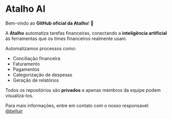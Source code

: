 # Atalho AI

Bem-vindo ao **GitHub oficial da Atalho**! 🚀

A **Atalho** automatiza tarefas financeiras, conectando a **inteligência artificial** às ferramentas que os times financeiros realmente usam.  

Automatizamos processos como:  
- Conciliação financeira  
- Faturamento  
- Pagamentos  
- Categorização de despesas  
- Geração de relatórios  

Todos os repositórios são **privados** e apenas membros da equipe podem visualizá-los.

Para mais informações, entre em contato com o nosso responsavel: [@bellujr](https://github.com/belljrb)
